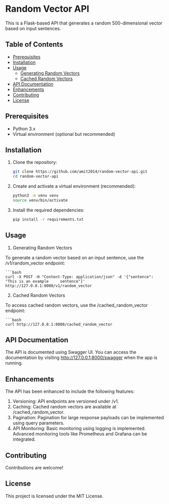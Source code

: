# Random Vector API

This is a Flask-based API that generates a random 500-dimensional vector based on input sentences.

## Table of Contents

- [Prerequisites](#prerequisites)
- [Installation](#installation)
- [Usage](#usage)
  - [Generating Random Vectors](#generating-random-vectors)
  - [Cached Random Vectors](#cached-random-vectors)
- [API Documentation](#api-documentation)
- [Enhancements](#enhancements)
- [Contributing](#contributing)
- [License](#license)

## Prerequisites

- Python 3.x
- Virtual environment (optional but recommended)

## Installation

1. Clone the repository:

   ```bash
   git clone https://github.com/amit2014/random-vector-api.git
   cd random-vector-api

1. Create and activate a virtual environment (recommended):
   
   ```bash
   python3 -m venv venv
   source venv/bin/activate
   
2. Install the required dependencies:
	```bash
	pip install -r requirements.txt 

## Usage

1. Generating Random Vectors

To generate a random vector based on an input sentence, use the /v1/random_vector endpoint:

	```bash
	curl -X POST -H "Content-Type: application/json" -d '{"sentence": "This is an example     sentence"}' http://127.0.0.1:8000/v1/random_vector
	
2. Cached Random Vectors

To access cached random vectors, use the /cached_random_vector endpoint:

	```bash
	curl http://127.0.0.1:8000/cached_random_vector

## API Documentation

The API is documented using Swagger UI. You can access the documentation by visiting http://127.0.0.1:8000/swagger when the app is running.


## Enhancements


The API has been enhanced to include the following features:

1. Versioning: API endpoints are versioned under /v1.
2. Caching: Cached random vectors are available at /cached_random_vector.
3. Pagination: Pagination for large response payloads can be implemented using query parameters.
4. API Monitoring: Basic monitoring using logging is implemented. Advanced monitoring tools like Prometheus and Grafana can be integrated.

## Contributing

Contributions are welcome!

## License

This project is licensed under the MIT License.


